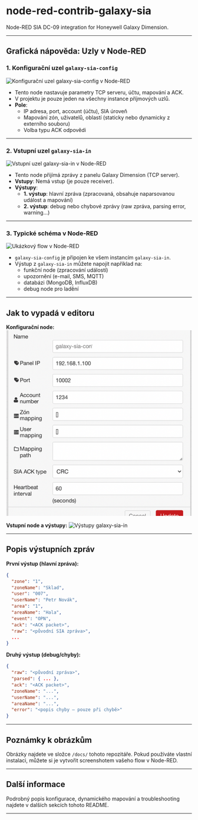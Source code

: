 # node-red-contrib-galaxy-sia

Node-RED SIA DC-09 integration for Honeywell Galaxy Dimension.

---

## Grafická nápověda: Uzly v Node-RED

### 1. Konfigurační uzel `galaxy-sia-config`

![Konfigurační uzel galaxy-sia-config v Node-RED](docs/galaxy-sia-config.png)

- Tento node nastavuje parametry TCP serveru, účtu, mapování a ACK.
- V projektu je pouze jeden na všechny instance příjmových uzlů.
- **Pole**:
  - IP adresa, port, account (účtu), SIA úroveň
  - Mapování zón, uživatelů, oblastí (staticky nebo dynamicky z externího souboru)
  - Volba typu ACK odpovědi

---

### 2. Vstupní uzel `galaxy-sia-in`

![Vstupní uzel galaxy-sia-in v Node-RED](docs/galaxy-sia-in.png)

- Tento node přijímá zprávy z panelu Galaxy Dimension (TCP server).
- **Vstupy**: Nemá vstup (je pouze receiver).
- **Výstupy**:
  - **1. výstup**: hlavní zpráva (zpracovaná, obsahuje naparsovanou událost a mapování)
  - **2. výstup**: debug nebo chybové zprávy (raw zpráva, parsing error, warning...)

---

### 3. Typické schéma v Node-RED

![Ukázkový flow v Node-RED](docs/galaxy-sia-example-flow.png)

- `galaxy-sia-config` je připojen ke všem instancím `galaxy-sia-in`.
- Výstup z `galaxy-sia-in` můžete napojit například na:
  - funkční node (zpracování událostí)
  - upozornění (e-mail, SMS, MQTT)
  - databázi (MongoDB, InfluxDB)
  - debug node pro ladění

---

## Jak to vypadá v editoru

**Konfigurační node:**
![Formulář konfigurace](docs/assets/file_000000001f7062468badb547a7d95199.png)

**Vstupní node a výstupy:**
![Výstupy galaxy-sia-in](docs/galaxy-sia-in-outputs.png)

---

## Popis výstupních zpráv

**První výstup (hlavní zpráva):**
```json
{
  "zone": "1",
  "zoneName": "Sklad",
  "user": "007",
  "userName": "Petr Novák",
  "area": "1",
  "areaName": "Hala",
  "event": "OPN",
  "ack": "<ACK packet>",
  "raw": "<původní SIA zpráva>",
  ...
}
```

**Druhý výstup (debug/chyby):**
```json
{
  "raw": "<původní zpráva>",
  "parsed": { ... },
  "ack": "<ACK packet>",
  "zoneName": "...",
  "userName": "...",
  "areaName": "...",
  "error": "<popis chyby – pouze při chybě>"
}
```

---

## Poznámky k obrázkům

Obrázky najdete ve složce `/docs/` tohoto repozitáře. Pokud používáte vlastní instalaci, můžete si je vytvořit screenshotem vašeho flow v Node-RED.

---

## Další informace

Podrobný popis konfigurace, dynamického mapování a troubleshooting najdete v dalších sekcích tohoto README.

---
